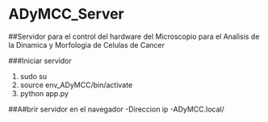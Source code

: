 # ADyMCC_Server

##Servidor para el control del hardware del Microscopio para el Analisis de la Dinamica y Morfologia de Celulas de Cancer

###Iniciar servidor
1. sudo su 
2. source env_ADyMCC/bin/activate
3. python app.py
	
##A#brir servidor en el navegador
-Direccion ip
-ADyMCC.local/
